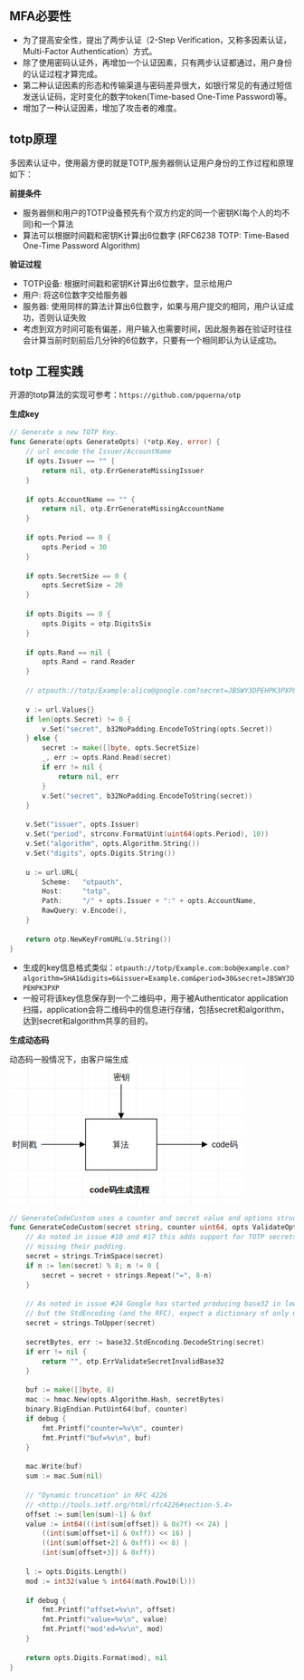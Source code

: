 ## MFA必要性
- 为了提高安全性，提出了两步认证（2-Step Verification，又称多因素认证，Multi-Factor Authentication）方式。
- 除了使用密码认证外，再增加一个认证因素，只有两步认证都通过，用户身份的认证过程才算完成。
- 第二种认证因素的形态和传输渠道与密码差异很大，如银行常见的有通过短信发送认证码，定时变化的数字token(Time-based One-Time Password)等。
- 增加了一种认证因素，增加了攻击者的难度。

## totp原理
多因素认证中，使用最方便的就是TOTP,服务器侧认证用户身份的工作过程和原理如下：

**前提条件**
- 服务器侧和用户的TOTP设备预先有个双方约定的同一个密钥K(每个人的均不同)和一个算法
- 算法可以根据时间戳和密钥K计算出6位数字 (RFC6238 TOTP: Time-Based One-Time Password Algorithm)

**验证过程**
- TOTP设备: 根据时间戳和密钥K计算出6位数字，显示给用户
- 用户: 将这6位数字交给服务器
- 服务器: 使用同样的算法计算出6位数字，如果与用户提交的相同，用户认证成功，否则认证失败
- 考虑到双方时间可能有偏差，用户输入也需要时间，因此服务器在验证时往往会计算当前时刻前后几分钟的6位数字，只要有一个相同即认为认证成功。

## totp 工程实践
开源的totp算法的实现可参考：`https://github.com/pquerna/otp`

**生成key**
```go
// Generate a new TOTP Key.
func Generate(opts GenerateOpts) (*otp.Key, error) {
	// url encode the Issuer/AccountName
	if opts.Issuer == "" {
		return nil, otp.ErrGenerateMissingIssuer
	}

	if opts.AccountName == "" {
		return nil, otp.ErrGenerateMissingAccountName
	}

	if opts.Period == 0 {
		opts.Period = 30
	}

	if opts.SecretSize == 0 {
		opts.SecretSize = 20
	}

	if opts.Digits == 0 {
		opts.Digits = otp.DigitsSix
	}

	if opts.Rand == nil {
		opts.Rand = rand.Reader
	}

	// otpauth://totp/Example:alice@google.com?secret=JBSWY3DPEHPK3PXP&issuer=Example

	v := url.Values{}
	if len(opts.Secret) != 0 {
		v.Set("secret", b32NoPadding.EncodeToString(opts.Secret))
	} else {
		secret := make([]byte, opts.SecretSize)
		_, err := opts.Rand.Read(secret)
		if err != nil {
			return nil, err
		}
		v.Set("secret", b32NoPadding.EncodeToString(secret))
	}

	v.Set("issuer", opts.Issuer)
	v.Set("period", strconv.FormatUint(uint64(opts.Period), 10))
	v.Set("algorithm", opts.Algorithm.String())
	v.Set("digits", opts.Digits.String())

	u := url.URL{
		Scheme:   "otpauth",
		Host:     "totp",
		Path:     "/" + opts.Issuer + ":" + opts.AccountName,
		RawQuery: v.Encode(),
	}

	return otp.NewKeyFromURL(u.String())
}
```
- 生成的key信息格式类似：`otpauth://totp/Example.com:bob@example.com?algorithm=SHA1&digits=6&issuer=Example.com&period=30&secret=JBSWY3DPEHPK3PXP`
- 一般可将该key信息保存到一个二维码中，用于被Authenticator application扫描，application会将二维码中的信息进行存储，包括secret和algorithm，达到secret和algorithm共享的目的。

**生成动态码**

动态码一般情况下，由客户端生成
![动态码生成](https://github.com/com-wushuang/goBasic/blob/main/image/totp.png)
```go
// GenerateCodeCustom uses a counter and secret value and options struct to create a passcode.
func GenerateCodeCustom(secret string, counter uint64, opts ValidateOpts) (passcode string, err error) {
	// As noted in issue #10 and #17 this adds support for TOTP secrets that are
	// missing their padding.
	secret = strings.TrimSpace(secret)
	if n := len(secret) % 8; n != 0 {
		secret = secret + strings.Repeat("=", 8-n)
	}

	// As noted in issue #24 Google has started producing base32 in lower case,
	// but the StdEncoding (and the RFC), expect a dictionary of only upper case letters.
	secret = strings.ToUpper(secret)

	secretBytes, err := base32.StdEncoding.DecodeString(secret)
	if err != nil {
		return "", otp.ErrValidateSecretInvalidBase32
	}

	buf := make([]byte, 8)
	mac := hmac.New(opts.Algorithm.Hash, secretBytes)
	binary.BigEndian.PutUint64(buf, counter)
	if debug {
		fmt.Printf("counter=%v\n", counter)
		fmt.Printf("buf=%v\n", buf)
	}

	mac.Write(buf)
	sum := mac.Sum(nil)

	// "Dynamic truncation" in RFC 4226
	// <http://tools.ietf.org/html/rfc4226#section-5.4>
	offset := sum[len(sum)-1] & 0xf
	value := int64(((int(sum[offset]) & 0x7f) << 24) |
		((int(sum[offset+1] & 0xff)) << 16) |
		((int(sum[offset+2] & 0xff)) << 8) |
		(int(sum[offset+3]) & 0xff))

	l := opts.Digits.Length()
	mod := int32(value % int64(math.Pow10(l)))

	if debug {
		fmt.Printf("offset=%v\n", offset)
		fmt.Printf("value=%v\n", value)
		fmt.Printf("mod'ed=%v\n", mod)
	}

	return opts.Digits.Format(mod), nil
}
```

